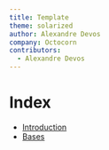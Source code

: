 ```yaml
---
title: Template
theme: solarized
author: Alexandre Devos
company: Octocorn
contributors: 
  - Alexandre Devos
---
```


# Index

- [Introduction](01_introduction.slides.html)
- [Bases](02_bases.slides.html)